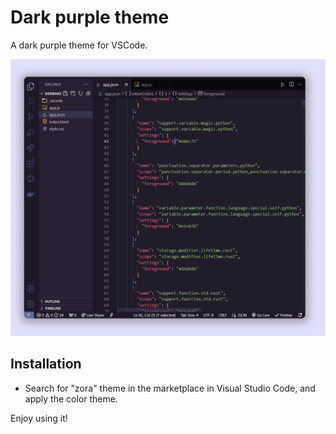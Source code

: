 # Dark purple theme

 A dark purple theme for VSCode.

![VSCode Dark purple theme ](./images/image.png)

## Installation

- Search for "zora" theme in the marketplace in Visual Studio Code, and apply the color theme.

Enjoy using it!